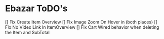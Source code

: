 # Ebazar ToDO's

[] Fix Create Item Overview
[] FIx Image Zoom On Hover in (both places)
[] FIx No Video Link In ItemOverview
[] Fix Cart Wired behavior when deleting the Item and SubTotal
